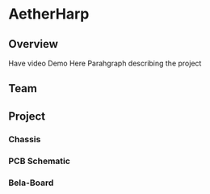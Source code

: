 
# AetherHarp

## Overview
Have video Demo Here 
Parahgraph describing the project

## Team 

## Project 

### Chassis

### PCB Schematic

### Bela-Board 
